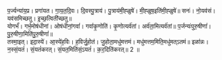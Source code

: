

  
प॒र्ज्यन्या॑य॒प्र। प्रगा॑यत। गा॒य॒त॒दि॒वः। दि॒वस्पु॒त्राय॑। पु॒त्राय॑मी॒ह्ळुषे॑। मी॒ह्ळुष॒इति॑मी॒ह्ळुषे॑॥ सनः॑। नो॒यव॑सं। यव॑समिच्छतु। इ॒च्छ॒त्विती॑च्छतु॥  
योगर्भं॑। गर्भ॒मोष॑धीनां। ओष॑धीनां॒गवां॑। गवां॑कृ॒णोति॑। कृ॒णोत्यर्व॑तां। अर्व॑ता॒मित्यर्व॑तां॥ प॒र्जन्यः॑पुरु॒षीणां॑। पु॒रु॒षीणा॒मिति॑पु॒रु॒षीणां॑॥  
तस्मा॒इत्। इदा॒स्ये॑। आ॒स्ये॑ह॒विः। ह॒विर्जु॒होत॑। जु॒होता॒मधु॑मत्तमं। मधु॑मत्तम॒मिति॒मधु॑मत्ऽतमं॥ इळा॑न्नः। न॒स्सं॒यतं॑। सं॒यतं॑करत्। सं॒यत॒मिति॑सं॒ऽयतं॑। क॒र॒दिति॑करत्॥ 2 ॥  
